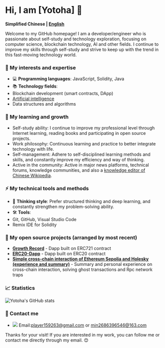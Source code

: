 <!-- old
## Hi there 👋

I am Yotoha.😄

<div align="center">
<img src="https://github-readme-stats.vercel.app/api?username=Yotoha303&show_icons=true&theme=transparent" />
</div>
-->

# Hi, I am [Yotoha] 👋

**Simplified Chinese | [English](https://github.com/Yotoha0303/Yotoha0303/blob/main/translate/en.md)**

Welcome to my GitHub homepage! I am a developer/engineer who is passionate about self-study and technology exploration, focusing on computer science, blockchain technology, AI and other fields. I continue to improve my skills through self-study and strive to keep up with the trend in this fast-moving technology world.

### 🔭 My interests and expertise
- 💻 **Programming languages**: JavaScript, Solidity, Java
- 📚 **Technology fields**:
- Blockchain development (smart contracts, DApp)
- [Artificial intelligence](https://github.com/Yotoha0303/AI_RoleTemplate/blob/main/README.md)
- Data structures and algorithms

<!--
- 🚀 **Project experience**:
- I opened a personal repository on GitHub and published some projects that I researched and developed.
-->

### 🌱 My learning and growth
- Self-study ability: I continue to improve my professional level through Internet learning, reading books and participating in open source projects.
- Work philosophy: Continuous learning and practice to better integrate technology with life.
- Self-management: Adhere to self-disciplined learning methods and skills, and constantly improve my efficiency and way of thinking.
- Active in the community: Active in major news platforms, technical forums, knowledge communities, and also a [knowledge editor of Chinese Wikipedia](https://zh.wikipedia.org/wiki/User:Yotoha).

### ⚡ My technical tools and methods
- 🧠 **Thinking style**: Prefer structured thinking and deep learning, and constantly strengthen my problem-solving ability.
- 🛠 **Tools**:
- Git, GitHub, Visual Studio Code
- Remix IDE for Solidity

<!--- ⭐️ **Underlying thinking (core of thinking)**: My underlying thinking is coherent. It is not limited to a certain way of thinking, but is thought and expressed with the help of other thinking directions. --->

### 📌 My open source projects (arranged by most recent)
- **[Growth Record](https://github.com/Yotoha0303/ProofOfGrowth/tree/main)** - Dapp built on ERC721 contract
- **[ERC20-Dapp](https://github.com/Yotoha0303/ERC20_Dapp_Project)** - Dapp built on ERC20 contract
- **[Simple cross-chain interaction of Ethereum Sepolia and Holesky (experience and summary)](https://github.com/Yotoha0303/ethersTest/blob/main/crossChainERC20/records.md)** - Summary and personal experience on cross-chain interaction, solving ghost transactions and Rpc network traps

### 📈 Statistics
![Yotoha's GitHub stats](https://github-readme-stats.vercel.app/api?username=Yotoha0303&show_icons=true&hide_title=true&count_private=true&hide=prs&theme=transparent)

<!---
![Top Langs](https://github-readme-stats.vercel.app/api/top-langs/?username=Yotoha0303&count_private=true&show_icons=true&theme=transparent)
--->

### 🤝 Contact me
- ![](https://img.shields.io/badge/-EA4335?logo=gmail&logoColor=FFFFFF) Email:[player159263@gmail.com](mailto:player159263@gmail.com) or [min2686396546@163.com](mailto:min2686396546@163.com)

Thanks for your visit! If you are interested in my work, you can follow me or contact me directly through my email. 😊


<!--- content tools
😄 😆 😊 😃 😏 😍 😘 😚 😳 😌 😆 😁 😉 😜 😝 😀 😗 😙 😛 😴 😟 😦 😧 😮 😬 😕 😯 😑 😒 😅 😓 😥 😩 😔 😞 😖 😨 😰 😣 😢 😭 😂 😲 😱 😫 😠 😡 😤 😪 😋 😷 😎 😵 👿 😈 😐 😶 😇 👽 💛

💙 💜 ❤️ 💚 💔 💓 💗 💕 💞 💘 💖 ✨ ⭐️ 🌟 💫 💥 💥 💢 ❗️ ❓ ❕ ❔ 💤 💨 💦 🎶 🎵 🔥 💩 💩 💩 👍 👍 👎 👎 👌 👊 👊 ✊ ✌️ 👋 ✋ ✋ 👐 ☝️ 👇 👈 👉 🙌 🙏 👆 👏 💪 🤘 🖕 🏃 🏃 👫 👪 👬 👭 💃 👯 🙆 🙅 💁

🙋 👰 🙎 🙍 🙇 💑 💆 💇 💅 👦 👧 👩 👨 👶 👵 👴 👱 👲 👳 👷 👮 👼 👸 😺 😸 😻 😽 😼 🙀 😿 😹 😾 👹 👺 🙈 🙉
--->
